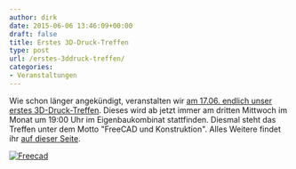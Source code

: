 ```yaml
---
author: dirk
date: 2015-06-06 13:46:09+00:00
draft: false
title: Erstes 3D-Druck-Treffen
type: post
url: /erstes-3ddruck-treffen/
categories:
- Veranstaltungen
---
```


Wie schon länger angekündigt, veranstalten wir [am 17.06. endlich unser erstes 3D-Druck-Treffen](/3d-druck-treffen/). Dieses wird ab jetzt immer am dritten Mittwoch im Monat um 19:00 Uhr im Eigenbaukombinat stattfinden. Diesmal steht das Treffen unter dem Motto "FreeCAD und Konstruktion". Alles Weitere findet ihr [auf dieser Seite](/3d-druck-treffen/).<!-- more -->

[![Freecad](/wp-content/uploads/2015/06/Freecad1.jpg)
](/wp-content/uploads/2015/06/Freecad1.jpg)
